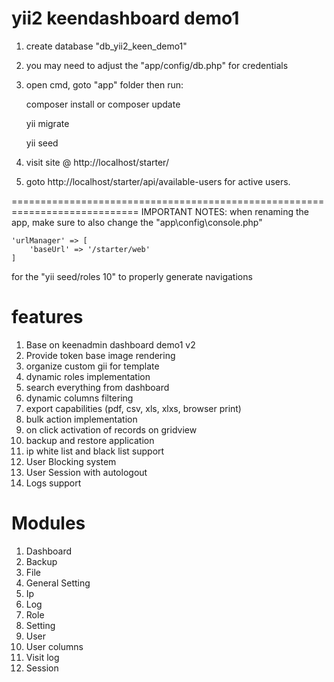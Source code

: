 # yii2 keendashboard demo1
1) create database "db_yii2_keen_demo1"
2) you may need to adjust the "app/config/db.php" for credentials
3) open cmd, goto "app" folder then run:

	composer install or composer update
	
	yii migrate
	
	yii seed

4) visit site @ http://localhost/starter/
5) goto http://localhost/starter/api/available-users for active users.

============================================================================
IMPORTANT NOTES:
when renaming the app, make sure to also change the "app\config\console.php"

	'urlManager' => [
        'baseUrl' => '/starter/web'
    ]
for the "yii seed/roles 10" to properly generate navigations

# features
1) Base on keenadmin dashboard demo1 v2
2) Provide token base image rendering
3) organize custom gii for template
4) dynamic roles implementation
5) search everything from dashboard
6) dynamic columns filtering
7) export capabilities (pdf, csv, xls, xlxs, browser print)
8) bulk action implementation
9) on click activation of records on gridview
10) backup and restore application
11) ip white list and black list support
12) User Blocking system
13) User Session with autologout
14) Logs support

# Modules
1) Dashboard
2) Backup
3) File
4) General Setting
5) Ip
6) Log
7) Role
8) Setting
9) User
10) User columns
11) Visit log
11) Session
